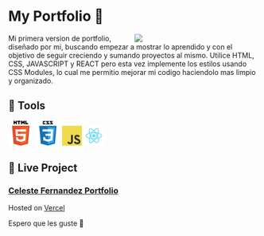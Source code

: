 # My Portfolio :rocket:

<img width='250' align='right' src='https://media4.giphy.com/media/9JrkkDoJuU0FbdbUZU/giphy.gif?cid=ecf05e4787xobjxegkvb4dnp90l842gdp7gst7szb067j03y&rid=giphy.gif&ct=g'>

Mi primera version de portfolio, diseñado por mi, buscando empezar a mostrar lo aprendido y con el objetivo de seguir creciendo y sumando proyectos al mismo. Utilice HTML, CSS, JAVASCRIPT y REACT pero esta vez implemente los estilos usando CSS Modules, lo cual me permitio mejorar mi codigo haciendolo mas limpio y organizado. 


## 🧰 Tools 


<img src="https://raw.githubusercontent.com/github/explore/80688e429a7d4ef2fca1e82350fe8e3517d3494d/topics/html/html.png" alt="HTML Logo" width="50" height="50"/> <img src="https://raw.githubusercontent.com/github/explore/80688e429a7d4ef2fca1e82350fe8e3517d3494d/topics/css/css.png" alt="CSS Logo" width="50" height="50"/> <img src="https://raw.githubusercontent.com/github/explore/80688e429a7d4ef2fca1e82350fe8e3517d3494d/topics/javascript/javascript.png" alt="JavaScript Logo" width="40" height="40"/> <img src="https://raw.githubusercontent.com/github/explore/80688e429a7d4ef2fca1e82350fe8e3517d3494d/topics/react/react.png" alt="React Logo" width="40" height="40"/>


## :link: Live Project

### <a href='https://celestefernandez-portfolio.vercel.app/'>  Celeste Fernandez Portfolio </a>
Hosted on <a href='https://vercel.com/'> Vercel </a>


Espero que les guste :purple_heart:
